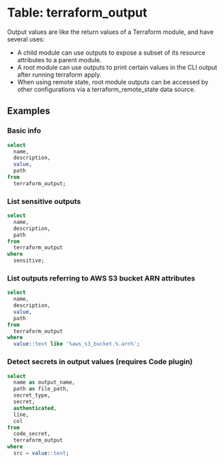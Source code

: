 # Table: terraform_output

Output values are like the return values of a Terraform module, and have several uses:

- A child module can use outputs to expose a subset of its resource attributes to a parent module.
- A root module can use outputs to print certain values in the CLI output after running terraform apply.
- When using remote state, root module outputs can be accessed by other configurations via a terraform_remote_state data source.

## Examples

### Basic info

```sql
select
  name,
  description,
  value,
  path
from
  terraform_output;
```

### List sensitive outputs

```sql
select
  name,
  description,
  path
from
  terraform_output
where
  sensitive;
```

### List outputs referring to AWS S3 bucket ARN attributes

```sql
select
  name,
  description,
  value,
  path
from
  terraform_output
where
  value::text like '%aws_s3_bucket.%.arn%';
```

### Detect secrets in output values (requires Code plugin)

```sql
select
  name as output_name,
  path as file_path,
  secret_type,
  secret,
  authenticated,
  line,
  col
from
  code_secret,
  terraform_output
where
  src = value::text;
```
